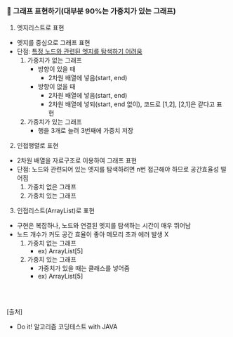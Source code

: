 ### 📌 그래프 표현하기(대부분 90%는 가중치가 있는 그래프)

1. 엣지리스트로 표현

- 엣지를 중심으로 그래프 표현
- 단점: <u>특정 노드와 관련된 엣지를 탐색하기 어려움</u>
  1. 가중치가 없는 그래프
     - 방향이 있을 때
       - 2차원 배열에 넣음(start, end)
     - 방향이 없을 때
       - 2차원 배열에 넣음(start, end)
       - 2차원 배열에 넣되(start, end 없이), 코드로 [1,2], [2,1]은 같다고 표현
  2. 가중치가 있는 그래프
     - 행을 3개로 늘려 3번째에 가중치 저장


2. 인접행렬로 표현

- 2차원 배열을 자료구조로 이용하여 그래프 표현
- 단점: 노드와 관련되어 있는 엣지를 탐색하려면 n번 접근해야 하므로 공간효율성 떨어짐
  1. 가중치 없은 그래프
  2. 가중치 있는 그래프

3. 인접리스트(ArrayList)로 표현

- 구현은 복잡하나, 노드와 연결된 엣지를 탐색하는 시간이 매우 뛰어남
- 노드 개수가 커도 공간 효율이 좋아 메모리 초과 에러 발생 X
   1. 가중치 없는 그래프
      - ex) ArrayList<Integer>[5]
   2. 가중치 있는 그래프 
      - 가중치가 있을 때는 클래스를 넣어줌
      - ex) ArrayList<Node>[5]



<br>
<br>

[출처]

- Do it! 알고리즘 코딩테스트 with JAVA

<br>
<br>
